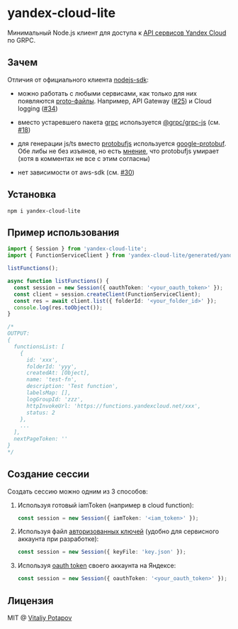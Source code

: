 # yandex-cloud-lite
Минимальный Node.js клиент для доступа к [API сервисов Yandex Cloud](https://cloud.yandex.ru/docs/api-design-guide) по GRPC.

## Зачем
Отличия от официального клиента [nodejs-sdk](https://github.com/yandex-cloud/nodejs-sdk):

* можно работать с любыми сервисами, как только для них появляются [proto-файлы](https://github.com/yandex-cloud/cloudapi). Например, API Gateway ([#25](https://github.com/yandex-cloud/nodejs-sdk/issues/25)) и Cloud logging ([#34](https://github.com/yandex-cloud/nodejs-sdk/issues/34))

* вместо устаревшего пакета [grpc](https://www.npmjs.com/package/grpc#nodejs-grpc-library) используется [@grpc/grpc-js](https://www.npmjs.com/package/@grpc/grpc-js) (см. [#18](https://github.com/yandex-cloud/nodejs-sdk/issues/18))

* для генерации js/ts вместо [protobufjs](https://github.com/protobufjs/protobuf.js) используется [google-protobuf](https://github.com/protocolbuffers/protobuf/tree/master/js). Обе либы не без изъянов, но есть [мнение](https://github.com/protobufjs/protobuf.js/issues/1327), что protobufjs умирает (хотя в комментах не все с этим согласны)

* нет зависимости от aws-sdk (см. [#30](https://github.com/yandex-cloud/nodejs-sdk/issues/18))

## Установка
```
npm i yandex-cloud-lite
```

## Пример использования
```ts
import { Session } from 'yandex-cloud-lite';
import { FunctionServiceClient } from 'yandex-cloud-lite/generated/yandex/cloud/serverless/functions/v1/function_service_grpc_pb';

listFunctions();

async function listFunctions() {
  const session = new Session({ oauthToken: '<your_oauth_token>' });
  const client = session.createClient(FunctionServiceClient);
  const res = await client.list({ folderId: '<your_folder_id>' });
  console.log(res.toObject());
}

/*
OUTPUT:
{
  functionsList: [
    {
      id: 'xxx',
      folderId: 'yyy',
      createdAt: [Object],
      name: 'test-fn',
      description: 'Test function',
      labelsMap: [],
      logGroupId: 'zzz',
      httpInvokeUrl: 'https://functions.yandexcloud.net/xxx',
      status: 2
    },
    ...
  ],
  nextPageToken: ''
}
*/
```

## Создание сессии
Создать сессию можно одним из 3 способов:

1. Используя готовый iamToken (например в cloud function):
   ```ts
   const session = new Session({ iamToken: '<iam_token>' });
   ```

2. Используя файл [авторизованных ключей](https://cloud.yandex.ru/docs/iam/operations/authorized-key/create) (удобно для сервисного аккаунта при разработке):
   ```ts
   const session = new Session({ keyFile: 'key.json' });
   ```

3. Используя [oauth token](https://cloud.yandex.ru/docs/iam/operations/iam-token/create) своего аккаунта на Яндексе:
   ```ts
   const session = new Session({ oauthToken: '<your_oauth_token>' });
   ```


## Лицензия
MIT @ [Vitaliy Potapov](https://github.com/vitalets)

